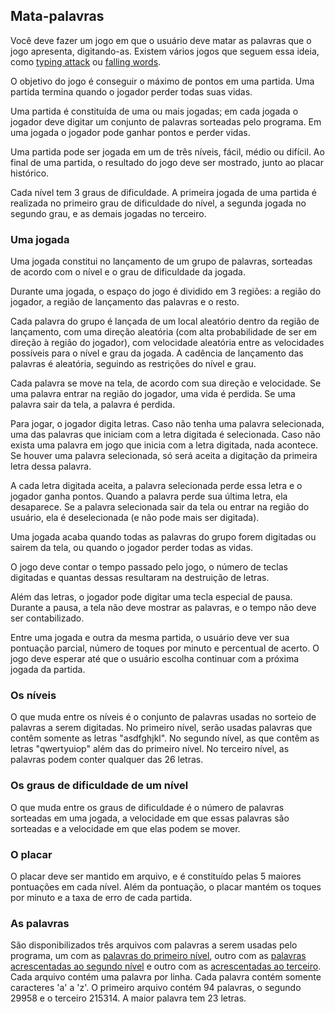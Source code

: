 ## Mata-palavras

Você deve fazer um jogo em que o usuário deve matar as palavras que o jogo apresenta, digitando-as.
Existem vários jogos que seguem essa ideia, como [typing attack](https://www.typinggames.zone/typingattack) ou [falling words](https://www.typingstudy.com/pt-brazilian_abnt-2/games/falling_words).

O objetivo do jogo é conseguir o máximo de pontos em uma partida. Uma partida termina quando o jogador perder todas suas vidas.

Uma partida é constituída de uma ou mais jogadas; em cada jogada o jogador deve digitar um conjunto de palavras sorteadas pelo programa. Em uma jogada o jogador pode ganhar pontos e perder vidas.

Uma partida pode ser jogada em um de três níveis, fácil, médio ou difícil. Ao final de uma partida, o resultado do jogo deve ser mostrado, junto ao placar histórico. 

Cada nível tem 3 graus de dificuldade. A primeira jogada de uma partida é realizada no primeiro grau de dificuldade do nível, a segunda jogada no segundo grau, e as demais jogadas no terceiro.

### Uma jogada

Uma jogada constitui no lançamento de um grupo de palavras, sorteadas de acordo com o nível e o grau de dificuldade da jogada.

Durante uma jogada, o espaço do jogo é dividido em 3 regiões: a região do jogador, a região de lançamento das palavras e o resto.

Cada palavra do grupo é lançada de um local aleatório dentro da região de lançamento, com uma direção aleatória (com alta probabilidade de ser em direção à região do jogador), com velocidade aleatória entre as velocidades possíveis para o nível e grau da jogada. A cadência de lançamento das palavras é aleatória, seguindo as restrições do nível e grau.

Cada palavra se move na tela, de acordo com sua direção e velocidade.
Se uma palavra entrar na região do jogador, uma vida é perdida.
Se uma palavra sair da tela, a palavra é perdida.

Para jogar, o jogador digita letras. Caso não tenha uma palavra selecionada, uma das palavras que iniciam com a letra digitada é selecionada. Caso não exista uma palavra em jogo que inicia com a letra digitada, nada acontece. Se houver uma palavra selecionada, só será aceita a digitação da primeira letra dessa palavra.

A cada letra digitada aceita, a palavra selecionada perde essa letra e o jogador ganha pontos.
Quando a palavra perde sua última letra, ela desaparece.
Se a palavra selecionada sair da tela ou entrar na região do usuário, ela é deselecionada (e não pode mais ser digitada).

Uma jogada acaba quando todas as palavras do grupo forem digitadas ou sairem da tela, ou quando o jogador perder todas as vidas.

O jogo deve contar o tempo passado pelo jogo, o número de teclas digitadas e quantas dessas resultaram na destruição de letras.

Além das letras, o jogador pode digitar uma tecla especial de pausa. Durante a pausa, a tela não deve mostrar as palavras, e o tempo não deve ser contabilizado.

Entre uma jogada e outra da mesma partida, o usuário deve ver sua pontuação parcial, número de toques por minuto e percentual de acerto. O jogo deve esperar até que o usuário escolha continuar com a próxima jogada da partida.

### Os níveis

O que muda entre os níveis é o conjunto de palavras usadas no sorteio de palavras a serem digitadas. No primeiro nível, serão usadas palavras que contêm somente as letras "asdfghjkl".
No segundo nível, as que contêm as letras "qwertyuiop" além das do primeiro nível.
No terceiro nível, as palavras podem conter qualquer das 26 letras.

### Os graus de dificuldade de um nível

O que muda entre os graus de dificuldade é o número de palavras sorteadas em uma jogada, a velocidade em que essas palavras são sorteadas e a velocidade em que elas podem se mover.

### O placar

O placar deve ser mantido em arquivo, e é constituído pelas 5 maiores pontuações em cada nível. Além da pontuação, o placar mantém os toques por minuto e a taxa de erro de cada partida.

### As palavras

São disponibilizados três arquivos com palavras a serem usadas pelo programa, um com as [palavras do primeiro nível](../Complementos/pal-al.txt), outro com as [palavras acrescentadas ao segundo nível](../Complementos/pal-qp.txt) e outro com as [acrescentadas ao terceiro](../Complementos/pal-zm.txt).
Cada arquivo contém uma palavra por linha. Cada palavra contém somente caracteres 'a' a 'z'.
O primeiro arquivo contém 94 palavras, o segundo 29958 e o terceiro 215314. 
A maior palavra tem 23 letras.
